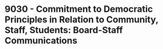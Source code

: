 # 9030 - Commitment to Democratic Principles in Relation to Community, Staff, Students: Board-Staff Communications

